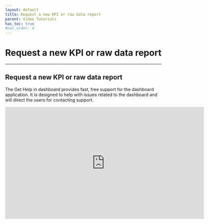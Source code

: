 ```yaml
---
layout: default
title: Request a new KPI or raw data report
parent: Video Tutorials
has_toc: true
#nav_order: 4
---
```


# Request a new KPI or raw data report

---

## Request a new KPI or raw data report

The Get Help in dashboard provides fast, free support for the dashboard application. It is designed to help with issues related to the dashboard and will direct the users for contacting support.

<iframe src="https://player.vimeo.com/video/453249407" width="640" height="360" frameborder="0" allow="autoplay; fullscreen" allowfullscreen></iframe>
